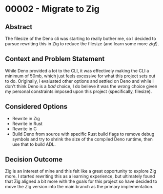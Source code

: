 # 00002 - Migrate to Zig

## Abstract

The filesize of the Deno cli was starting to really bother me, so I decided to
pursue rewriting this in Zig to reduce the filesize (and learn some more zig!).

## Context and Problem Statement

While Deno provided a lot to the CLI, it was effectively making the CLI a
minimum of 50mb, which just feels excessive for what this project sets out to
do. Originally, I evaluated other options and settled on Deno and while I don't
think Deno is a _bad_ choice, I do believe it was the _wrong_ choice given my
personal constraints imposed upon this project (specifically, filesize).

## Considered Options

- Rewrite in Zig
- Rewrite in Rust
- Rewrite in C
- Build Deno from source with specific Rust build flags to remove debug symbols
  and try to shrink the size of the compiled Deno runtime, then use that to
  build ADL.

## Decision Outcome

Zig is an interest of mine and this felt like a great opportunity to explore Zig
more. I started rewriting this as a learning experience, but ultimately found
that Zig aligned a bit more with the goals for this project so have decided to
move the Zig version into the main branch as the primary implementation.
